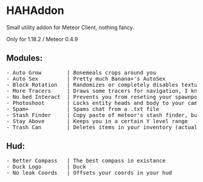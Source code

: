 # HAHAddon

Small utility addon for Meteor Client, nothing fancy. 

Only for 1.18.2 / Meteor 0.4.9

## Modules:
<pre>
- Auto Grow        | Bonemeals crops around you 
- Auto Sex         | Pretty much Banana+'s AutoSex
- Block Rotation   | Randomizes or completely disables texture rotations
- More Tracers     | Draws some tracers for navigation, I know it's bad
- No bed Interact  | Prevents you from reseting your spawnpoint, or blowing up
- Photoshoot       | Locks entity heads and body to your camera or specific pitch/yaw
- Spam+            | Spams chat from a .txt file
- Stash Finder     | Copy paste of meteor's stash finder, but with regular blocks
- Stay Above       | Keeps you in a certain Y level range
- Trash Can        | Deletes items in your inventory (actually a good module you need the addon just for this)
</pre>

## Hud:
<pre>
- Better Compass   | The best compass in existance
- Duck Logo        | Duck
- No leak Coords   | Offsets your coords in your hud
</pre>
